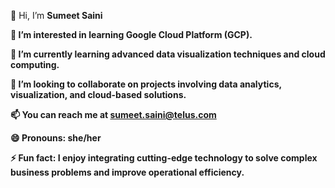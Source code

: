 👋 Hi, I’m <b>Sumeet Saini<b>

👀 I’m interested in learning Google Cloud Platform (GCP).

🌱 I’m currently learning advanced data visualization techniques and cloud computing.

💞️ I’m looking to collaborate on projects involving data analytics, visualization, and cloud-based solutions.

📫 You can reach me at <b>sumeet.saini@telus.com</b>

😄 Pronouns: <b>she/her</b>

⚡ Fun fact: I enjoy integrating cutting-edge technology to solve complex business problems and improve operational efficiency.

<!---
CE-mob-ts/CE-mob-ts is a ✨ special ✨ repository because its `README.md` (this file) appears on your GitHub profile.
You can click the Preview link to take a look at your changes.
--->
